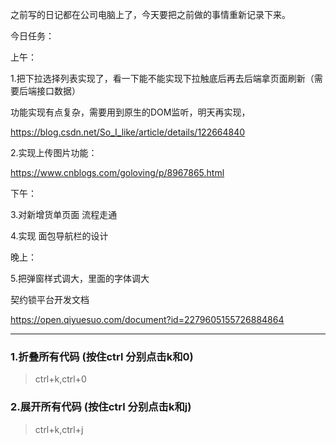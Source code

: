 之前写的日记都在公司电脑上了，今天要把之前做的事情重新记录下来。



今日任务：

上午：

1.把下拉选择列表实现了，看一下能不能实现下拉触底后再去后端拿页面刷新（需要后端接口数据）

功能实现有点复杂，需要用到原生的DOM监听，明天再实现，

https://blog.csdn.net/So_I_like/article/details/122664840



2.实现上传图片功能：

https://www.cnblogs.com/goloving/p/8967865.html



下午：

3.对新增货单页面 流程走通



4.实现 面包导航栏的设计

晚上：

5.把弹窗样式调大，里面的字体调大









契约锁平台开发文档

https://open.qiyuesuo.com/document?id=2279605155726884864







---





### 1.折叠所有代码 (按住ctrl 分别点击k和0)

> ctrl+k,ctrl+0

### 2.展开所有代码 (按住ctrl 分别点击k和j) 

> ctrl+k,ctrl+j





